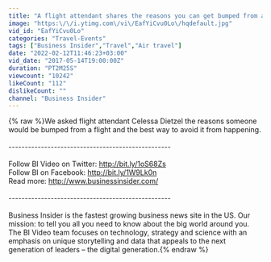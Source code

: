 ```yaml
---
title: "A flight attendant shares the reasons you can get bumped from a flight"
image: "https:\/\/i.ytimg.com\/vi\/EafYiCvu0Lo\/hqdefault.jpg"
vid_id: "EafYiCvu0Lo"
categories: "Travel-Events"
tags: ["Business Insider","Travel","Air travel"]
date: "2022-02-12T11:46:23+03:00"
vid_date: "2017-05-14T19:00:00Z"
duration: "PT2M25S"
viewcount: "10242"
likeCount: "112"
dislikeCount: ""
channel: "Business Insider"
---
```

{% raw %}We asked flight attendant Celessa Dietzel the reasons someone would be bumped from a flight and the best way to avoid it from happening.<br /><br />--------------------------------------------------<br /><br />Follow BI Video on Twitter: <a rel="nofollow" target="blank" href="http://bit.ly/1oS68Zs">http://bit.ly/1oS68Zs</a><br />Follow BI on Facebook: <a rel="nofollow" target="blank" href="http://bit.ly/1W9Lk0n">http://bit.ly/1W9Lk0n</a><br />Read more: <a rel="nofollow" target="blank" href="http://www.businessinsider.com/">http://www.businessinsider.com/</a><br /><br />--------------------------------------------------<br /><br />Business Insider is the fastest growing business news site in the US. Our mission: to tell you all you need to know about the big world around you. The BI Video team focuses on technology, strategy and science with an emphasis on unique storytelling and data that appeals to the next generation of leaders – the digital generation.{% endraw %}

